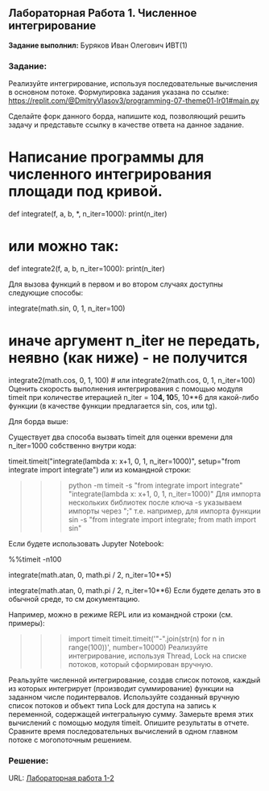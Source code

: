 ## Лабораторная Работа 1. Численное интегрирование

**Задание выполнил:** Буряков Иван Олегович ИВТ(1)

### Задание: 
Реализуйте интегрирование, используя последовательные вычисления в основном потоке.
Формулировка задания указана по ссылке: https://replit.com/@DmitryVlasov3/programming-07-theme01-lr01#main.py

Сделайте форк данного борда, напишите код, позволяющий решить задачу и представьте ссылку в качестве ответа на данное задание.

# Написание программы для численного интегрирования площади под кривой.
def integrate(f, a, b, *, n_iter=1000):
    print(n_iter)


# или можно так:
def integrate2(f, a, b, n_iter=1000):
    print(n_iter)

Для вызова функций в первом и во втором случаях доступны следующие способы:

integrate(math.sin, 0, 1, n_iter=100) 
# иначе аргумент n_iter не передать, неявно (как ниже) - не получится
integrate2(math.cos, 0, 1, 100) # или integrate2(math.cos, 0, 1, n_iter=100)
Оценить скорость выполнения интегрирования с помощью модуля timeit при количестве итерацией n_iter = 10**4, 10**5, 10**6 для какой-либо функции (в качестве функции предлагается sin, cos, или tg).

Для борда выше:

Существует два способа вызвать timeit для оценки времени для n_iter=1000 собственно внутри кода:

timeit.timeit("integrate(lambda x: x+1, 0, 1, n_iter=1000)",
 setup="from integrate import integrate")
или из командной строки:

>>>python -m timeit -s "from integrate import integrate" 
                      "integrate(lambda x: x+1, 0, 1, n_iter=1000)"
Для импорта нескольких библиотек после ключа -s указываем импорты через ";" т.е. например, для импорта функции sin -s "from integrate import integrate; from math import sin"

Если будете использовать Jupyter Notebook:

%%timeit -n100

integrate(math.atan, 0, math.pi / 2, n_iter=10**5)

integrate(math.atan, 0, math.pi / 2, n_iter=10**6)
Если будете делать это в обычной среде, то см документацию. 

Например, можно в режиме REPL или из командной строки (см. примеры):

>>> import timeit
>>> timeit.timeit('"-".join(str(n) for n in range(100))', number=10000)
Реализуйте интегрирование, используя Thread, Lock на списке потоков, который сформирован вручную.

Реальзуйте численной интегрирование, создав список потоков, каждый из которых интегрирует (производит суммирование) функции на заданном числе подинтервалов. Используйте созданный вручную список потоков и объект типа Lock для доступа на запись к переменной, содержащей интегральную сумму. Замерьте время этих вычислений с помощью модуля timeit.
Опишите результаты в отчете. Сравните время последовательных вычислений в одном главном потоке с могопоточным решением.


### Решение:


URL: [Лабораторная работа 1-2](https://replit.com/@Buryackov-Ivan/)

